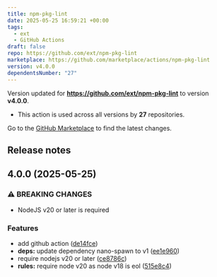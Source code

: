 ```yaml
---
title: npm-pkg-lint
date: 2025-05-25 16:59:21 +00:00
tags:
  - ext
  - GitHub Actions
draft: false
repo: https://github.com/ext/npm-pkg-lint
marketplace: https://github.com/marketplace/actions/npm-pkg-lint
version: v4.0.0
dependentsNumber: "27"
---
```



Version updated for **https://github.com/ext/npm-pkg-lint** to version **v4.0.0**.
- This action is used across all versions by **27** repositories.

Go to the [GitHub Marketplace](https://github.com/marketplace/actions/npm-pkg-lint) to find the latest changes.

## Release notes

## 4.0.0 (2025-05-25)

### ⚠ BREAKING CHANGES

* NodeJS v20 or later is required

### Features

* add github action ([de14fce](https://github.com/ext/npm-pkg-lint/commit/de14fce0cff29d500de0fb3873a37a89e88fbf5b))
* **deps:** update dependency nano-spawn to v1 ([ee1e960](https://github.com/ext/npm-pkg-lint/commit/ee1e960f1b41080c392b20fea2670c8b32168029))
* require nodejs v20 or later ([ce8786c](https://github.com/ext/npm-pkg-lint/commit/ce8786c10d29fc56386f2e5ba7183dbad615a86c))
* **rules:** require node v20 as node v18 is eol ([515e8c4](https://github.com/ext/npm-pkg-lint/commit/515e8c4b82d6db28f7d09ae7639be0ae91c490ab))

